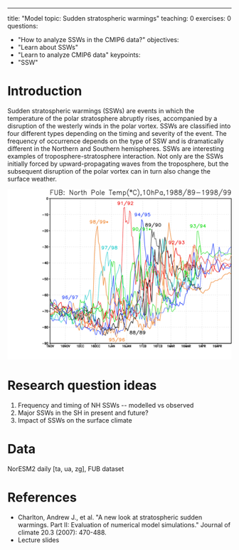 ---
title: "Model topic: Sudden stratospheric warmings"
teaching: 0
exercises: 0
questions:
- "How to analyze SSWs in the CMIP6 data?"
objectives:
- "Learn about SSWs"
- "Learn to analyze CMIP6 data"
keypoints:
- "SSW"


# Introduction
Sudden stratospheric warmings (SSWs) are events in which the temperature of the polar stratosphere abruptly rises, accompanied by a disruption of the westerly winds in the polar vortex. SSWs are classified into four different types depending on the timing and severity of the event. The frequency of occurrence depends on the type of SSW and is dramatically different in the Northern and Southern hemispheres. 
SSWs are interesting examples of troposphere-stratosphere interaction. Not only are the SSWs initially forced by upward-propagating waves from the troposphere, but the subsequent disruption of the polar vortex can in turn also change the surface weather. 

<img src="../fig/ssw_nh.png" width=600> 

# Research question ideas
1. Frequency and timing of NH SSWs -- modelled vs observed
2. Major SSWs in the SH in present and future?
3. Impact of SSWs on the surface climate

# Data
NorESM2 daily [ta, ua, zg], FUB dataset 

# References
- Charlton, Andrew J., et al. "A new look at stratospheric sudden warmings. Part II: Evaluation of numerical model simulations." Journal of climate 20.3 (2007): 470-488.
- Lecture slides
